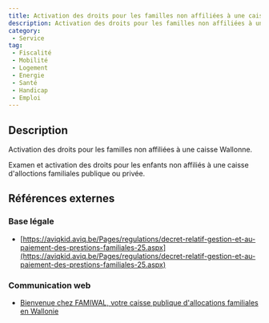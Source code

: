 ```yaml
---
title: Activation des droits pour les familles non affiliées à une caisse wallonne
description: Activation des droits pour les familles non affiliées à une caisse Wallonne
category: 
 - Service
tag: 
 - Fiscalité
 - Mobilité
 - Logement
 - Energie
 - Santé
 - Handicap
 - Emploi
---
```


## Description

Activation des droits pour les familles non affiliées à une caisse Wallonne.

Examen et activation des droits pour les enfants non affiliés à une caisse d'alloctions familiales publique ou privée.

## Références externes 

### Base légale

- [https://aviqkid.aviq.be/Pages/regulations/decret-relatif-gestion-et-au-paiement-des-prestions-familiales-25.aspx](https://aviqkid.aviq.be/Pages/regulations/decret-relatif-gestion-et-au-paiement-des-prestions-familiales-25.aspx)

### Communication web

- [Bienvenue chez FAMIWAL, votre caisse publique d'allocations familiales en Wallonie](https://www.famiwal.be/portail)


